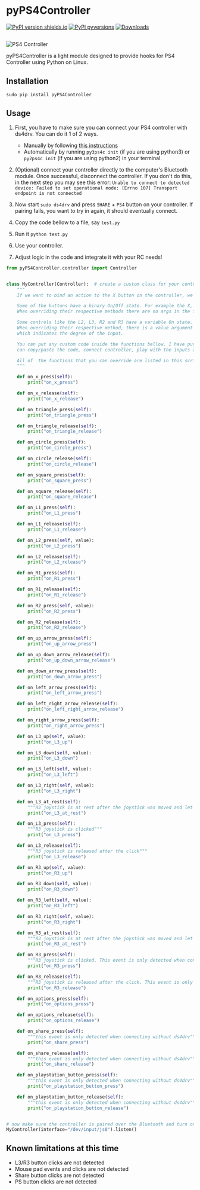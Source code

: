 # pyPS4Controller
[![PyPI version shields.io](https://img.shields.io/pypi/v/pyPS4Controller.svg)](https://pypi.python.org/pypi/pyPS4Controller/) 
[![PyPI pyversions](https://img.shields.io/pypi/pyversions/pyPS4Controller.svg)](https://pypi.python.org/pypi/pyPS4Controller/)
[![Downloads](https://pepy.tech/badge/pyPS4Controller)](https://pepy.tech/project/pyPS4Controller)
##

![PS4 Controller](https://github.com/ArturSpirin/pyPS4Controller/blob/master/assets/ds4.jpg)

pyPS4Controller is a light module designed to provide hooks for PS4 Controller using Python on Linux.

## Installation
`sudo pip install pyPS4Controller`

## Usage

1. First, you have to make sure you can connect your PS4 controller with ds4drv. You can do it 1 of 2 ways.
   * Manually by following [this instructions](https://github.com/macunixs/dualshock4-pi)
   * Automatically by running `py3ps4c init` (if you are using python3) or `py2ps4c init` (if you are using python2) in your terminal.
   
2. (Optional) connect your controller directly to the computer's Bluetooth module. 
       Once successful, disconnect the controller. If you don't do this, in the next step you may see this error: 
       `Unable to connect to detected device: Failed to set operational mode: [Errno 107] Transport endpoint is not connected`
3. Now start `sudo ds4drv` and press `SHARE` + `PS4` button on your controller. If pairing fails, you want
to try in again, it should eventually connect.
4. Copy the code bellow to a file, say `test.py`
5. Run it `python test.py`
6. Use your controller.
7. Adjust logic in the code and integrate it with your RC needs!

```python
from pyPS4Controller.controller import Controller


class MyController(Controller):  # create a custom class for your controller and subclass Controller
    """
    If we want to bind an action to the X button on the controller, we need to override its respective methods.

    Some of the buttons have a binary On/Off state. For example the X, Circle, Square, and Triangle buttons.
    When overriding their respective methods there are no args in the function signature.

    Some controls like the L2, L3, R2 and R3 have a variable On state.
    When overriding their respective method, there is a value argument in the function signature 
    which indicates the degree of the input.

    You can put any custom code inside the functions bellow. I have put print statements in there just so you
    can copy/paste the code, connect controller, play with the inputs and see the result.

    All of  the functions that you can override are listed in this script.
    """

    def on_x_press(self):
        print("on_x_press")

    def on_x_release(self):
        print("on_x_release")

    def on_triangle_press(self):
        print("on_triangle_press")

    def on_triangle_release(self):
        print("on_triangle_release")

    def on_circle_press(self):
        print("on_circle_press")

    def on_circle_release(self):
        print("on_circle_release")

    def on_square_press(self):
        print("on_square_press")

    def on_square_release(self):
        print("on_square_release")

    def on_L1_press(self):
        print("on_L1_press")

    def on_L1_release(self):
        print("on_L1_release")

    def on_L2_press(self, value):
        print("on_L2_press")

    def on_L2_release(self):
        print("on_L2_release")

    def on_R1_press(self):
        print("on_R1_press")

    def on_R1_release(self):
        print("on_R1_release")

    def on_R2_press(self, value):
        print("on_R2_press")

    def on_R2_release(self):
        print("on_R2_release")

    def on_up_arrow_press(self):
        print("on_up_arrow_press")

    def on_up_down_arrow_release(self):
        print("on_up_down_arrow_release")

    def on_down_arrow_press(self):
        print("on_down_arrow_press")

    def on_left_arrow_press(self):
        print("on_left_arrow_press")

    def on_left_right_arrow_release(self):
        print("on_left_right_arrow_release")

    def on_right_arrow_press(self):
        print("on_right_arrow_press")

    def on_L3_up(self, value):
        print("on_L3_up")

    def on_L3_down(self, value):
        print("on_L3_down")

    def on_L3_left(self, value):
        print("on_L3_left")

    def on_L3_right(self, value):
        print("on_L3_right")

    def on_L3_at_rest(self):
        """R3 joystick is at rest after the joystick was moved and let go off"""
        print("on_L3_at_rest")

    def on_L3_press(self):
        """R3 joystick is clicked"""
        print("on_L3_press")

    def on_L3_release(self):
        """R3 joystick is released after the click"""
        print("on_L3_release")

    def on_R3_up(self, value):
        print("on_R3_up")

    def on_R3_down(self, value):
        print("on_R3_down")

    def on_R3_left(self, value):
        print("on_R3_left")

    def on_R3_right(self, value):
        print("on_R3_right")

    def on_R3_at_rest(self):
        """R3 joystick is at rest after the joystick was moved and let go off"""
        print("on_R3_at_rest")

    def on_R3_press(self):
        """R3 joystick is clicked. This event is only detected when connecting without ds4drv"""
        print("on_R3_press")

    def on_R3_release(self):
        """R3 joystick is released after the click. This event is only detected when connecting without ds4drv"""
        print("on_R3_release")

    def on_options_press(self):
        print("on_options_press")

    def on_options_release(self):
        print("on_options_release")

    def on_share_press(self):
        """this event is only detected when connecting without ds4drv"""
        print("on_share_press")

    def on_share_release(self):
        """this event is only detected when connecting without ds4drv"""
        print("on_share_release")

    def on_playstation_button_press(self):
        """this event is only detected when connecting without ds4drv"""
        print("on_playstation_button_press")

    def on_playstation_button_release(self):
        """this event is only detected when connecting without ds4drv"""
        print("on_playstation_button_release")


# now make sure the controller is paired over the Bluetooth and turn on the listener
MyController(interface="/dev/input/js0").listen()
```


## Known limitations at this time
* L3/R3 button clicks are not detected
* Mouse pad events and clicks are not detected
* Share button clicks are not detected
* PS button clicks are not detected